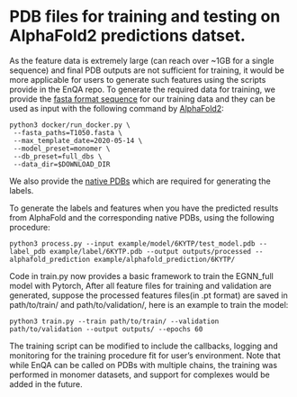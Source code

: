 # PDB files for training and testing on AlphaFold2 predictions datset.

As the feature data is extremely large (can reach over ~1GB for a single sequence) and final PDB outputs are not sufficient for training, it would be more applicable for users to generate such features using the scripts provide in the EnQA repo.
To generate the required data for training, we provide the [fasta format sequence](https://github.com/BioinfoMachineLearning/EnQA/blob/main/data/seqs.tar.gz) for our training data and they can be used as input with the following command by [AlphaFold2](https://github.com/deepmind/alphafold):
 
 ```
 python3 docker/run_docker.py \
  --fasta_paths=T1050.fasta \
  --max_template_date=2020-05-14 \
  --model_preset=monomer \
  --db_preset=full_dbs \
  --data_dir=$DOWNLOAD_DIR
 ```


We also provide the [native PDBs](https://drive.google.com/file/d/1H7AI2cYqP5nZYhmNJULxuzrODh6elrYz/view?usp=sharing) which are required for generating the labels.

To generate the labels and features when you have the predicted results from AlphaFold and the corresponding native PDBs, using the following procedure:

```
python3 process.py --input example/model/6KYTP/test_model.pdb --label_pdb example/label/6KYTP.pdb --output outputs/processed --alphafold_prediction example/alphafold_prediction/6KYTP/
```

Code in train.py now provides a basic framework to train the EGNN_full model with Pytorch, After all feature files for training and validation are generated, suppose the processed features files(in .pt format) are saved in path/to/train/ and path/to/validation/, here is an example to train the model:

```
python3 train.py --train path/to/train/ --validation path/to/validation --output outputs/ --epochs 60
```

The training script can be modified to include the callbacks, logging and monitoring for the training procedure fit for user’s environment. Note that while EnQA can be called on PDBs with multiple chains, the training was performed in monomer datasets, and support for complexes would be added in the future.
